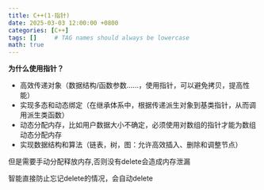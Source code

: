 ```yaml
---
title: C++(1·指针)
date: 2025-03-03 12:00:00 +0800
categories: [C++]
tags: []     # TAG names should always be lowercase
math: true
---
```


**为什么使用指针？**

* 高效传递对象（数据结构/函数参数……，使用指针，可以避免拷贝，提高性能）
* 实现多态和动态绑定（在继承体系中，根据传递派生对象到基类指针，从而调用派生类函数）
* 动态分配内存，比如用户数据大小不确定，必须使用对数组的指针才能为数组动态分配内存
* 实现数据结构和算法（链表，树，图：允许高效插入、删除和调整节点）

但是需要手动分配释放内存,否则没有delete会造成内存泄漏

智能直接防止忘记delete的情况，会自动delete

